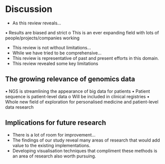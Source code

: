 # Discussion

- As this review reveals…

• Results are biased and strict
o   This is an ever expanding field with lots of people/projects/companies working
- This review is not without limitations…
- While we have tried to be comprehensive…
- This review is representative of past and present efforts in this domain.
- This review revealed some key limitations

## The growing relevance of genomics data

• NGS is streamlining the appearance of big data for patients
• Patient sequence is patient-level data
o   Will be included in clinical registries
• Whole new field of exploration for personalised medicine and patient-level data research


## Implications for future research

- There is a lot of room for improvement…
- The findings of our study reveal many areas of research that would add value to the existing implementations.
- Developing visualisation techniques that compliment these methods is an area of research also worth pursuing.